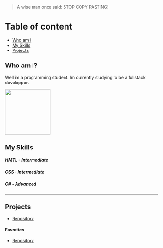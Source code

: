 > A wise man once said: STOP COPY PASTING!



# Table of content

* [Who am i](#Who-am-i)
* [My Skills](#My-Skills)
* [Projects](#Projects)










## Who am i?
Well im a programming student.
Im currently studying to be a fullstack developper.


<p>
  <a href="https://www.youtube.com/watch?v=dQw4w9WgXcQ">
<img src="https://www.lifepng.com/wp-content/uploads/2020/10/58967e8c0803320bf17c2fb7-1.png" width="150" href="https:\\www.human-bait.com" />
    </a>
</p>

## My Skills
##### HMTL - Intermediate
##### CSS - Intermediate
##### C# - Advanced
---


## Projects
* [Repository](https://github.com/failbreak?tab=repositories)
#### Favorites
* [Repository](https://github.com/failbreak?tab=repositories)





